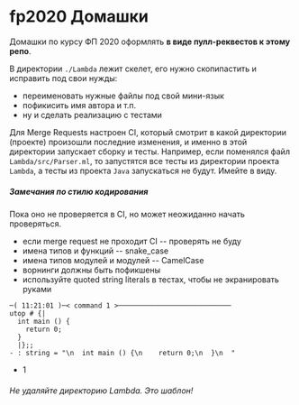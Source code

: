 # fp2020 Домашки

Домашки по курсу ФП 2020 оформлять **в виде пулл-реквестов к этому репо**.

В директории `./Lambda` лежит скелет, его нужно скопипастить и исправить под свои нужды:
- переименовать нужные файлы под свой мини-язык
- пофикисить имя автора и т.п.
- ну и сделать реализацию с тестами

Для Merge Requests настроен CI, который смотрит в какой директории (проекте) произошли последние изменения, 
и именно в этой директории запускает сборку и тесты. Например, если поменялся файл `Lambda/src/Parser.ml`, то запустятся все тесты из директории проекта `Lambda`, а тесты из проекта `Java` запускаться не будут.  Имейте в виду.

##### Замечания по стилю кодирования

Пока оно не проверяется в CI, но может неожиданно начать проверяться.

- если merge request не проходит CI -- проверять не буду
- имена типов и функций -- snake_case
- имена типов модулей и модулей -- CamelCase 
- ворнинги должны быть пофикшены
- используйте quoted string literals в тестах, чтобы не экранировать руками 
```
─( 11:21:01 )─< command 1 >────────────────────────────
utop # {|
  int main () {
    return 0;
  }
  |};;
- : string = "\n  int main () {\n    return 0;\n  }\n  "
```
- 1

###### Не удаляйте директорию Lambda. Это шаблон!
